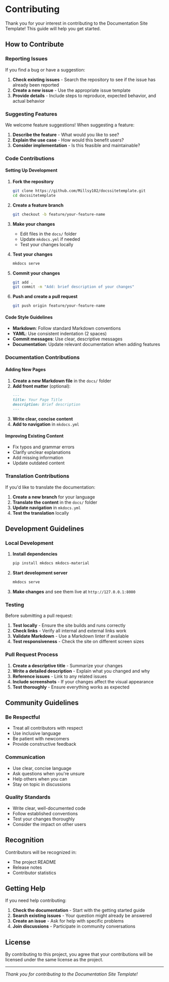 # Contributing

Thank you for your interest in contributing to the Documentation Site Template! This guide will help you get started.

## How to Contribute

### Reporting Issues

If you find a bug or have a suggestion:

1. **Check existing issues** - Search the repository to see if the issue has already been reported
2. **Create a new issue** - Use the appropriate issue template
3. **Provide details** - Include steps to reproduce, expected behavior, and actual behavior

### Suggesting Features

We welcome feature suggestions! When suggesting a feature:

1. **Describe the feature** - What would you like to see?
2. **Explain the use case** - How would this benefit users?
3. **Consider implementation** - Is this feasible and maintainable?

### Code Contributions

#### Setting Up Development

1. **Fork the repository**
   ```bash
   git clone https://github.com/Millsy102/docssitetemplate.git
   cd docssitetemplate
   ```

2. **Create a feature branch**
   ```bash
   git checkout -b feature/your-feature-name
   ```

3. **Make your changes**
   - Edit files in the `docs/` folder
   - Update `mkdocs.yml` if needed
   - Test your changes locally

4. **Test your changes**
   ```bash
   mkdocs serve
   ```

5. **Commit your changes**
   ```bash
   git add .
   git commit -m "Add: brief description of your changes"
   ```

6. **Push and create a pull request**
   ```bash
   git push origin feature/your-feature-name
   ```

#### Code Style Guidelines

- **Markdown**: Follow standard Markdown conventions
- **YAML**: Use consistent indentation (2 spaces)
- **Commit messages**: Use clear, descriptive messages
- **Documentation**: Update relevant documentation when adding features

### Documentation Contributions

#### Adding New Pages

1. **Create a new Markdown file** in the `docs/` folder
2. **Add front matter** (optional):
   ```markdown
   ---
   title: Your Page Title
   description: Brief description
   ---
   ```
3. **Write clear, concise content**
4. **Add to navigation** in `mkdocs.yml`

#### Improving Existing Content

- Fix typos and grammar errors
- Clarify unclear explanations
- Add missing information
- Update outdated content

### Translation Contributions

If you'd like to translate the documentation:

1. **Create a new branch** for your language
2. **Translate the content** in the `docs/` folder
3. **Update navigation** in `mkdocs.yml`
4. **Test the translation** locally

## Development Guidelines

### Local Development

1. **Install dependencies**
   ```bash
   pip install mkdocs mkdocs-material
   ```

2. **Start development server**
   ```bash
   mkdocs serve
   ```

3. **Make changes** and see them live at `http://127.0.0.1:8000`

### Testing

Before submitting a pull request:

1. **Test locally** - Ensure the site builds and runs correctly
2. **Check links** - Verify all internal and external links work
3. **Validate Markdown** - Use a Markdown linter if available
4. **Test responsiveness** - Check the site on different screen sizes

### Pull Request Process

1. **Create a descriptive title** - Summarize your changes
2. **Write a detailed description** - Explain what you changed and why
3. **Reference issues** - Link to any related issues
4. **Include screenshots** - If your changes affect the visual appearance
5. **Test thoroughly** - Ensure everything works as expected

## Community Guidelines

### Be Respectful

- Treat all contributors with respect
- Use inclusive language
- Be patient with newcomers
- Provide constructive feedback

### Communication

- Use clear, concise language
- Ask questions when you're unsure
- Help others when you can
- Stay on topic in discussions

### Quality Standards

- Write clear, well-documented code
- Follow established conventions
- Test your changes thoroughly
- Consider the impact on other users

## Recognition

Contributors will be recognized in:

- The project README
- Release notes
- Contributor statistics

## Getting Help

If you need help contributing:

1. **Check the documentation** - Start with the getting started guide
2. **Search existing issues** - Your question might already be answered
3. **Create an issue** - Ask for help with specific problems
4. **Join discussions** - Participate in community conversations

## License

By contributing to this project, you agree that your contributions will be licensed under the same license as the project.

---

*Thank you for contributing to the Documentation Site Template!*
